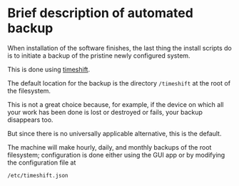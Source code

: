 # Brief description of automated backup

When installation of the software finishes, the last thing the install scripts do is to initiate a backup of the pristine newly configured system.

This is done using [timeshift](https://teejeetech.com/timeshift/). 

The default location for the backup is the directory `/timeshift` at the root of the filesystem. 

This is not a great choice because, for example, if the device on which all your work has been done is lost or destroyed or fails, your backup disappears too.

But since there is no universally applicable alternative, this is the default.

The machine will make hourly, daily, and monthly backups of the root filesystem; 
configuration is done either using the GUI app or by modifying the configuration 
file at 

`/etc/timeshift.json`

